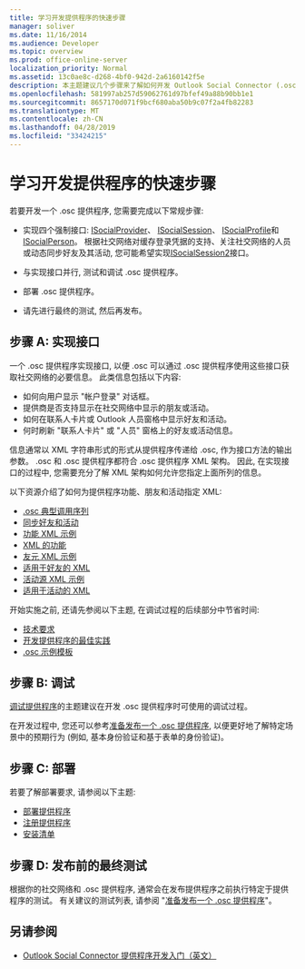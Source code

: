 ```yaml
---
title: 学习开发提供程序的快速步骤
manager: soliver
ms.date: 11/16/2014
ms.audience: Developer
ms.topic: overview
ms.prod: office-online-server
localization_priority: Normal
ms.assetid: 13c0ae8c-d268-4bf0-942d-2a6160142f5e
description: 本主题建议几个步骤来了解如何开发 Outlook Social Connector (.osc) 提供程序。
ms.openlocfilehash: 581997ab257d59062761d97bfef49a88b90bb1e1
ms.sourcegitcommit: 8657170d071f9bcf680aba50b9c07f2a4fb82283
ms.translationtype: MT
ms.contentlocale: zh-CN
ms.lasthandoff: 04/28/2019
ms.locfileid: "33424215"
---
```

# <a name="quick-steps-for-learning-to-develop-a-provider"></a>学习开发提供程序的快速步骤

若要开发一个 .osc 提供程序, 您需要完成以下常规步骤:
  
- 实现四个强制接口: [ISocialProvider](isocialprovideriunknown.md)、 [ISocialSession](isocialsessioniunknown.md)、 [ISocialProfile](isocialprofileisocialperson.md)和[ISocialPerson](isocialpersoniunknown.md)。 根据社交网络对缓存登录凭据的支持、关注社交网络的人员或动态同步好友及其活动, 您可能希望实现[ISocialSession2](isocialsession2iunknown.md)接口。 
    
- 与实现接口并行, 测试和调试 .osc 提供程序。 

- 部署 .osc 提供程序。  

- 请先进行最终的测试, 然后再发布。
    
## <a name="step-a-implementing-interfaces"></a>步骤 A: 实现接口

一个 .osc 提供程序实现接口, 以便 .osc 可以通过 .osc 提供程序使用这些接口获取社交网络的必要信息。 此类信息包括以下内容:
  
- 如何向用户显示 "帐户登录" 对话框。    
- 提供商是否支持显示在社交网络中显示的朋友或活动。    
- 如何在联系人卡片或 Outlook 人员窗格中显示好友和活动。     
- 何时刷新 "联系人卡片" 或 "人员" 窗格上的好友或活动信息。
    
信息通常以 XML 字符串形式的形式从提供程序传递给 .osc, 作为接口方法的输出参数。 .osc 和 .osc 提供程序都符合 .osc 提供程序 XML 架构。 因此, 在实现接口的过程中, 您需要充分了解 XML 架构如何允许您指定上面所列的信息。 

以下资源介绍了如何为提供程序功能、朋友和活动指定 XML:
  
- [.osc 典型调用序列](osc-typical-calling-sequences.md)    
- [同步好友和活动](synchronizing-friends-and-activities.md)    
- [功能 XML 示例](capabilities-xml-example.md)   
- [XML 的功能](xml-for-capabilities.md)    
- [友元 XML 示例](friends-xml-example.md)    
- [适用于好友的 XML](xml-for-friends.md)   
- [活动源 XML 示例](activity-feed-xml-example.md)   
- [适用于活动的 XML](xml-for-activities.md)
    
开始实施之前, 还请先参阅以下主题, 在调试过程的后续部分中节省时间:
  
- [技术要求](technical-requirements.md)    
- [开发提供程序的最佳实践](best-practices-for-developing-a-provider.md)    
- [.osc 示例模板](osc-sample-templates.md)
    
## <a name="step-b-debugging"></a>步骤 B: 调试

[调试提供程序](debugging-a-provider.md)的主题建议在开发 .osc 提供程序时可使用的调试过程。 
  
在开发过程中, 您还可以参考[准备发布一个 .osc 提供程序](getting-ready-to-release-an-osc-provider.md), 以便更好地了解特定场景中的预期行为 (例如, 基本身份验证和基于表单的身份验证)。 
  
## <a name="step-c-deploying"></a>步骤 C: 部署

若要了解部署要求, 请参阅以下主题:
  
- [部署提供程序](deploying-a-provider.md)    
- [注册提供程序](registering-a-provider.md)   
- [安装清单](installation-checklist.md)
    
## <a name="step-d-final-testing-before-release"></a>步骤 D: 发布前的最终测试

根据你的社交网络和 .osc 提供程序, 通常会在发布提供程序之前执行特定于提供程序的测试。 有关建议的测试列表, 请参阅 "[准备发布一个 .osc 提供程序](getting-ready-to-release-an-osc-provider.md)"。
  
## <a name="see-also"></a>另请参阅

- [Outlook Social Connector 提供程序开发入门（英文）](getting-started-with-developing-an-outlook-social-connector-provider.md)

